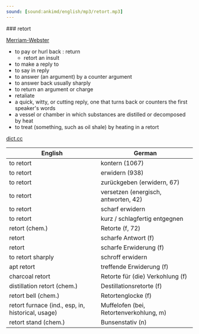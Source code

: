 ```yaml
---
sound: [sound:ankimd/english/mp3/retort.mp3]
---
```


\### retort

[Merriam-Webster](https://www.merriam-webster.com/dictionary/retort)

- to pay or hurl back : return
    - retort an insult
- to make a reply to
- to say in reply
- to answer (an argument) by a counter argument
- to answer back usually sharply
- to return an argument or charge
- retaliate
- a quick, witty, or cutting reply, one that turns back or counters the first speaker's words
- a vessel or chamber in which substances are distilled or decomposed by heat
- to treat (something, such as oil shale) by heating in a retort

[dict.cc](https://www.dict.cc/retort)

| English        | German       |
| -------------- | ------------ |
| to retort | kontern (1067) |
| to retort | erwidern (938) |
| to retort | zurückgeben (erwidern, 67) |
| to retort | versetzen (energisch, antworten, 42) |
| to retort | scharf erwidern |
| to retort | kurz / schlagfertig entgegnen |
| retort (chem.) | Retorte (f, 72) |
| retort | scharfe Antwort (f) |
| retort | scharfe Erwiderung (f) |
| to retort sharply | schroff erwidern |
| apt retort | treffende Erwiderung (f) |
| charcoal retort | Retorte für (die) Verkohlung (f) |
| distillation retort (chem.) | Destillationsretorte (f) |
| retort bell (chem.) | Retortenglocke (f) |
| retort furnace (ind., esp, in, historical, usage) | Muffelofen (bei, Retortenverkohlung, m) |
| retort stand (chem.) | Bunsenstativ (n) |
